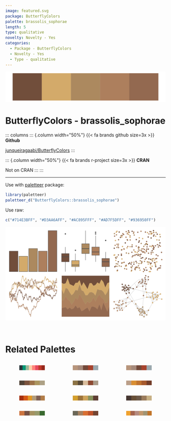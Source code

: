 ```yaml
---
image: featured.svg
package: ButterflyColors
palette: brassolis_sophorae
length: 5
type: qualitative
novelty: Novelty - Yes
categories:
  - Package - ButterflyColors
  - Novelty - Yes
  - Type - qualitative
---
```


![](featured.svg)

# ButterflyColors - brassolis_sophorae 

::: columns
::: {.column width="50%"}
{{< fa brands github size=3x >}}
**Github**

[junqueiragaabi/ButterflyColors](https://github.com/junqueiragaabi/ButterflyColors)
:::

::: {.column width="50%"}
{{< fa brands r-project size=3x >}}
**CRAN**

Not on CRAN
:::
:::

<hr> 

Use with [paletteer](https://emilhvitfeldt.github.io/paletteer/) package:

```r
library(paletteer)
paletteer_d("ButterflyColors::brassolis_sophorae")
```

Use raw:

```r
c("#714E3BFF", "#D3AA6AFF", "#AC895FFF", "#AD7F5DFF", "#936950FF")
``` 

![](examples.png) 

<br>

# Related Palettes

<div class="list" style="display: grid; grid-template-columns: auto auto auto;"> <figure class="figure">
<a href="../../awtools/a_palette/"> <img src="../../awtools/a_palette/featured.svg" style="width: 100%;" class="figure-img"></a>
</figure> <figure class="figure">
<a href="../../ButterflyColors/hamadryas_feronia/"> <img src="../../ButterflyColors/hamadryas_feronia/featured.svg" style="width: 100%;" class="figure-img"></a>
</figure> <figure class="figure">
<a href="../../ButterflyColors/hamadryas_feronia/"> <img src="../../ButterflyColors/hamadryas_feronia/featured.svg" style="width: 100%;" class="figure-img"></a>
</figure> <figure class="figure">
<a href="../../fishualize/Petromyzon_marinus/"> <img src="../../fishualize/Petromyzon_marinus/featured.svg" style="width: 100%;" class="figure-img"></a>
</figure> <figure class="figure">
<a href="../../vangogh/Shoes/"> <img src="../../vangogh/Shoes/featured.svg" style="width: 100%;" class="figure-img"></a>
</figure> <figure class="figure">
<a href="../../ButterflyColors/hylephila_phyleus/"> <img src="../../ButterflyColors/hylephila_phyleus/featured.svg" style="width: 100%;" class="figure-img"></a>
</figure> <figure class="figure">
<a href="../../ggthemes/excel_Red/"> <img src="../../ggthemes/excel_Red/featured.svg" style="width: 100%;" class="figure-img"></a>
</figure> <figure class="figure">
<a href="../../vangogh/SunflowersLondon/"> <img src="../../vangogh/SunflowersLondon/featured.svg" style="width: 100%;" class="figure-img"></a>
</figure> <figure class="figure">
<a href="../../colRoz/thylacine/"> <img src="../../colRoz/thylacine/featured.svg" style="width: 100%;" class="figure-img"></a>
</figure> <figure class="figure">
<a href="../../calecopal/conifer/"> <img src="../../calecopal/conifer/featured.svg" style="width: 100%;" class="figure-img"></a>
</figure> <figure class="figure">
<a href="../../ButterflyColors/junonia_evarete/"> <img src="../../ButterflyColors/junonia_evarete/featured.svg" style="width: 100%;" class="figure-img"></a>
</figure> <figure class="figure">
<a href="../../ggthemes/excel_Yellow_Orange/"> <img src="../../ggthemes/excel_Yellow_Orange/featured.svg" style="width: 100%;" class="figure-img"></a>
</figure> 
</div>
